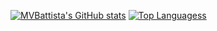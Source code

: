 <!--

### Hi there 👋

**mvbattista/mvbattista** is a ✨ _special_ ✨ repository because its `README.md` (this file) appears on your GitHub profile.

Here are some ideas to get you started:

- 🔭 I’m currently working on ...
- 🌱 I’m currently learning ...
- 👯 I’m looking to collaborate on ...
- 🤔 I’m looking for help with ...
- 💬 Ask me about ...
- 📫 How to reach me: ...
- 😄 Pronouns: ...
- ⚡ Fun fact: ...
-->


[![MVBattista's GitHub stats](https://github-readme-stats.vercel.app/api?username=mvbattista&theme=github_dark)](https://github.com/anuraghazra/github-readme-stats)
[![Top Languagess](https://github-readme-stats.vercel.app/api/top-langs/?username=mvbattista&layout=compact&theme=github_dark)](https://github.com/anuraghazra/github-readme-stats)

